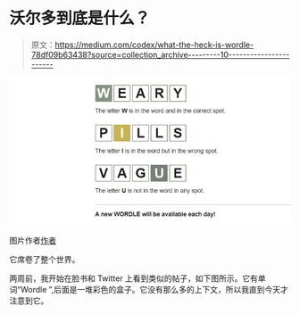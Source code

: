 # 沃尔多到底是什么？

> 原文：<https://medium.com/codex/what-the-heck-is-wordle-78df09b63438?source=collection_archive---------10----------------------->

![](img/e75e54152da54a67464e7756a50b1dbd.png)

图片作者[作者](/@jimclydemonge)

它席卷了整个世界。

两周前，我开始在脸书和 Twitter 上看到类似的帖子，如下图所示。它有单词“Wordle ”,后面是一堆彩色的盒子。它没有那么多的上下文，所以我直到今天才注意到它。